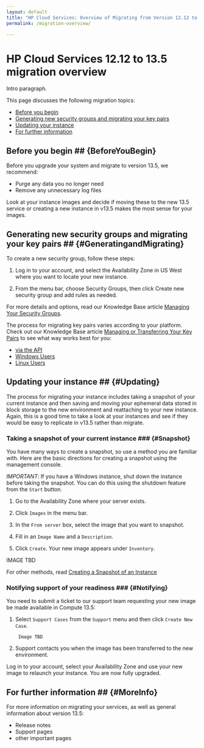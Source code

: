 ```yaml
---
layout: default
title: "HP Cloud Services: Overview of Migrating from Version 12.12 to 13.5"
permalink: /migration-overview/

---
```

# HP Cloud Services 12.12 to 13.5 migration overview

Intro paragraph.

This page discusses the following migration topics:

* [Before you begin](#BeforeYouBegin)
* [Generating new security groups and migrating your key pairs](#GeneratingandMigrating)
* [Updating your instance](#Updating)
* [For further information](#MoreInfo)


## Before you begin ## {BeforeYouBegin}

Before you upgrade your system and migrate to version 13.5, we recommend:

* Purge any data you no longer need
* Remove any unnecessary log files

Look at your instance images and decide if moving these to the new 13.5 service or creating a new instance in v13.5 makes the most sense for your images.


## Generating new security groups and migrating your key pairs ## {#GeneratingandMigrating}

To create a new security group, follow these steps:

1. Log in to your account, and select the Availability Zone in US West where you want to locate your new instance.

2. From the menu bar, choose Security Groups, then click Create new security group and add rules as needed.

For more details and options, read our Knowledge Base article [Managing Your Security Groups](https://community.hpcloud.com/article/managing-your-security-groups-135).

The process for migrating key pairs varies according to your platform.  Check out our Knowledge Base article [Managing or Transferring Your Key Pairs](https://community.hpcloud.com/article/migrating-or-transferring-your-key-pairs) to see what way works best for you:

* [via the API](https://community.hpcloud.com/article/migrating-or-transferring-your-key-pairs#keyapi)
* [Windows Users](https://community.hpcloud.com/article/migrating-or-transferring-your-key-pairs#keywin)
* [Linux Users](https://community.hpcloud.com/article/migrating-or-transferring-your-key-pairs#keylinux)


## Updating your instance ## {#Updating}

The process for migrating your instance includes taking a snapshot of your current instance and then saving and moving your ephemeral data stored in block storage to the new environment and reattaching to your new instance. Again, this is a good time to take a look at your instances and see if they would be easy to replicate in v13.5 rather than migrate.

### Taking a snapshot of your current instance ### {#Snapshot}

You have many ways to create a snapshot, so use a method you are familiar with. Here are the basic directions for creating a snapshot using the management console.

*IMPORTANT*: If you have a Windows instance, shut down the instance before taking the snapshot. You can do this using the shutdown feature from the `Start` button.

1. Go to the Availability Zone where your server exists.

2. Click `Images` in the menu bar.

3. In the `From server` box, select the image that you want to snapshot.

4. Fill in an `Image Name` and a `Description`.

5. Click `Create`. Your new image appears under `Inventory`.

IMAGE TBD

For other methods, read [Creating a Snapshot of an Instance](https://community.hpcloud.com/article/creating-snapshot-instance)

### Notifying support of your readiness ### {#Notifying}

You need to submit a ticket to our support team requesting your new image be made available in Compute 13.5:

1. Select `Support Cases` from the `Support` menu and then click `Create New Case`.

        Image TBD

2. Support contacts you when the image has been transferred to the new environment.

Log in to your account, select your Availability Zone and use your new image to relaunch your instance.  You are now fully upgraded.


## For further information ## {#MoreInfo}

For more information on migrating your services, as well as general information about version 13.5:

* Release notes
* Support pages
* other important pages
